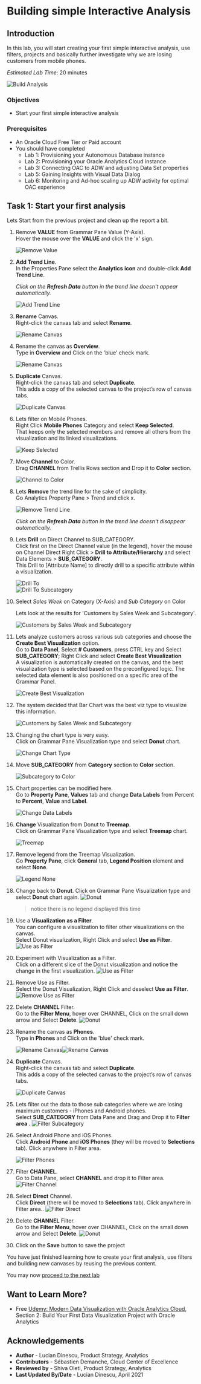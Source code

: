 # Building simple Interactive Analysis

## Introduction

In this lab, you will start creating your first simple interactive analysis, use filters, projects and basically further investigate why we are losing customers from mobile phones.

_Estimated Lab Time_: 20 minutes

![Build Analysis](../build-analysis/images/build-analysis.png)

### Objectives

- Start your first simple interactive analysis

### Prerequisites

* An Oracle Cloud Free Tier or Paid account
* You should have completed  
    * Lab 1: Provisioning your Autonomous Database instance
    * Lab 2: Provisioning your Oracle Analytics Cloud instance
    * Lab 3: Connecting OAC to ADW and adjusting Data Set properties
    * Lab 5: Gaining Insights with Visual Data Dialog
    * Lab 6: Monitoring and Ad-hoc scaling up ADW activity for optimal OAC experience

## Task 1: Start your first analysis

Lets Start from the previous project and clean up the report a bit.

1.  Remove **VALUE** from Grammar Pane Value (Y-Axis).  
Hover the mouse over the **VALUE** and click the 'x' sign.

    ![Remove Value](../build-analysis/images/remove-valuesmall.png)

2.  **Add Trend Line**.  
In the Properties Pane select the **Analytics** **icon** and double-click **Add Trend Line**.

     _Click on the **Refresh Data** button in the trend line doesn't appear automatically._

    ![Add Trend Line](../build-analysis/images/add-trendlinesmall.png)

3.  **Rename** Canvas.  
Right-click the canvas tab and select  **Rename**.

    ![Rename Canvas](../build-analysis/images/rename-canvassmall.png)

4.  Rename the canvas as **Overview**.  
Type in **Overview** and Click on the 'blue' check mark.

    ![Rename Canvas](../build-analysis/images/canvas-overview.png)

5.  **Duplicate** Canvas.  
Right-click the canvas tab and select  **Duplicate**.  
This adds a copy of the selected canvas to the project’s row of canvas tabs.

    ![Duplicate Canvas](../build-analysis/images/duplicate-canvassmall.png)

6.  Lets filter on Mobile Phones.   
Right Click **Mobile Phones** Category and select **Keep Selected**.  
That keeps only the selected members and remove all others from the visualization and its linked visualizations.

    ![Keep Selected](../build-analysis/images/keepselected-mobilephone.png)

7.  Move **Channel** to Color.  
Drag **CHANNEL** from Trellis Rows section and Drop it to **Color** section.

    ![Channel to Color](../build-analysis/images/channeltocolorsmall.png)

8.  Lets **Remove** the trend line for the sake of simplicity.  
Go Analytics Property Pane > Trend and click x.

    ![Remove Trend Line](../build-analysis/images/remove-trend.png)

     _Click on the **Refresh Data** button in the trend line doesn't disappear automatically._

9.  Lets **Drill** on Direct Channel to SUB\_CATEGORY.  
Click first on the Direct Channel value (in the legend), hover the mouse on Channel Direct
Right Click > **Drill to Attribute/Hierarchy** and select Data Elements > **SUB\_CATEGORY**.  
This Drill to [Attribute Name] to directly drill to a specific attribute within a visualization.

    ![Drill To](../build-analysis/images/channeldirect-drillto.png)  
    ![Drill To Subcategory](../build-analysis/images/channeldirect-drilltosubcategorysmall.png)

10.  Select _Sales Week_ on Category (X-Axis) and _Sub Category_ on Color

     Lets look at the results for 'Customers by Sales Week and Subcategory'.

     ![Customers by Sales Week and Subcategory](../build-analysis/images/channeldirect-drilltosubcategoryimg.png)

11.  Lets analyze customers across various sub categories and choose the **Create Best Visualization** option.  
Go to **Data Panel**,  Select **# Customers**, press CTRL key and Select  **SUB\_CATEGORY**; Right Click and select **Create Best Visualization**  
A visualization is automatically created on the canvas, and the best visualization type is selected based on the preconfigured logic. The selected data element is also positioned on a specific area of the Grammar Panel.

     ![Create Best Visualization](../build-analysis/images/createbestviz-customerssubcategory.png)

12.  The system decided that Bar Chart was the best viz type to visualize this information.

     ![Customers by Sales Week and Subcategory](../build-analysis/images/createbestviz-customerssubcategory2.png)

13.  Changing the chart type is very easy.  
Click on Grammar Pane Visualization type  and select **Donut** chart.

     ![Change Chart Type](../build-analysis/images/customerssubcategory-donut.png)

14.  Move **SUB_CATEGORY** from **Category** section to **Color** section.

     ![Subcategory to Color](../build-analysis/images/customerssubcategory-donut2.png)

15. Chart properties can be modified here.  
Go to **Property Pane**, **Values** tab and change **Data Labels** from Percent to **Percent**, **Value** and **Label**.

     ![Change Data Labels](../build-analysis/images/customerssubcategory-donut3.png)

16.  **Change** Visualization from Donut to **Treemap**.  
Click on Grammar Pane Visualization type  and select **Treemap** chart.

     ![Treemap](../build-analysis/images/customerssubcategory-treemap.png)

17.  Remove legend from the Treemap Visualization.  
Go **Property Pane**, click **General** tab, **Legend Position** element and select **None**.

     ![Legend None](../build-analysis/images/change-legendtonone2.png)

18.  Change back to **Donut**.
Click on Grammar Pane Visualization type  and select **Donut** chart again.
     ![Donut](../build-analysis/images/customerssubcategory-donut4.png)  
     > notice there is no legend displayed this time

19. Use a **Visualization** **as a Filter**.  
You can configure a visualization to filter other visualizations on the canvas.  
Select Donut visualization, Right Click and select **Use as Filter**.
     ![Use as Filter](../build-analysis/images/customerssubcategory-donut-useasfilter.png)

20. Experiment with Visualization as a Filter.  
Click on a different slice of the Donut visualization and notice the change in the first visualization.
     ![Use as Filter](../build-analysis/images/customerssubcategory-donut-useasfilter2.png)

21. Remove Use as Filter.  
Select the Donut Visualization, Right Click and deselect **Use as Filter**.
     ![Remove Use as Filter](../build-analysis/images/remove-useasfilter.png)

22. Delete **CHANNEL** Filter.  
Go to the **Filter Menu**, hover over CHANNEL, Click on the small down arrow and Select **Delete**.
     ![Donut](../build-analysis/images/remove-channelfilter.png)

23.  Rename the canvas as **Phones**.  
Type in **Phones** and Click on the 'blue' check mark.

     ![Rename Canvas](../build-analysis/images/rename-canvasphones.png)![Rename Canvas](../build-analysis/images/rename-canvasphones2.png)

24.  **Duplicate** Canvas.  
Right-click the canvas tab and select  **Duplicate**.  
This adds a copy of the selected canvas to the project’s row of canvas tabs.

     ![Duplicate Canvas](../build-analysis/images/duplicate-canvassmall2.png)


25. Lets filter out the data to those sub categories where we are losing maximum customers - iPhones and Android phones.  
Select **SUB_CATEGORY** from Data Pane and Drag and Drop it to **Filter area** .
     ![Filter Subcategory](../build-analysis/images/filter-subcategory.png)

26. Select Android Phone and iOS Phones.  
Click **Android Phone** and **iOS Phones** (they will be moved to **Selections** tab). Click anywhere in Filter area.

     ![Filter Phones](../build-analysis/images/filter-subcategoryandroidios.png)

27. Filter **CHANNEL**.  
Go to Data Pane, select **CHANNEL** and drop it to Filter area.
     ![Filter Channel](../build-analysis/images/filter-channel.png)

28. Select **Direct** Channel.  
Click **Direct** (there will be moved to **Selections** tab). Click anywhere in Filter area..
     ![Filter Direct](../build-analysis/images/filter-channeldirect.png)

29. Delete **CHANNEL** Filter.  
Go to the **Filter Menu**, hover over CHANNEL, Click on the small down arrow and Select **Delete**.
     ![Donut](../build-analysis/images/remove-channelfilter.png)

30. Click on the **Save** button to save the project

You have just finished learning how to create your first analysis, use filters and building new canvases by reusing the previous content.

You may now [proceed to the next lab](#next)

## Want to Learn More?

* Free [Udemy: Modern Data Visualization with Oracle Analytics Cloud](https://www.udemy.com/augmented-analytics/), Section 2: Build Your First Data Visualization Project with Oracle Analytics

## **Acknowledgements**

- **Author** - Lucian Dinescu, Product Strategy, Analytics
- **Contributors** - Sébastien Demanche, Cloud Center of Excellence
- **Reviewed by** - Shiva Oleti, Product Strategy, Analytics
- **Last Updated By/Date** - Lucian Dinescu, April 2021